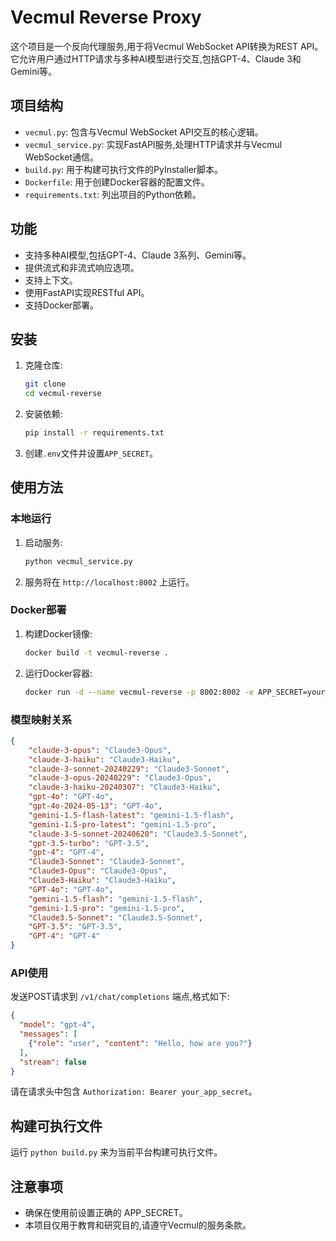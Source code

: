 # Vecmul Reverse Proxy

这个项目是一个反向代理服务,用于将Vecmul WebSocket API转换为REST API。它允许用户通过HTTP请求与多种AI模型进行交互,包括GPT-4、Claude 3和Gemini等。

## 项目结构

- `vecmul.py`: 包含与Vecmul WebSocket API交互的核心逻辑。
- `vecmul_service.py`: 实现FastAPI服务,处理HTTP请求并与Vecmul WebSocket通信。
- `build.py`: 用于构建可执行文件的PyInstaller脚本。
- `Dockerfile`: 用于创建Docker容器的配置文件。
- `requirements.txt`: 列出项目的Python依赖。

## 功能

- 支持多种AI模型,包括GPT-4、Claude 3系列、Gemini等。
- 提供流式和非流式响应选项。
- 支持上下文。
- 使用FastAPI实现RESTful API。
- 支持Docker部署。

## 安装

1. 克隆仓库:

    ```bash
    git clone  
    cd vecmul-reverse
    ```

2. 安装依赖:

    ```bash
    pip install -r requirements.txt
    ```

3. 创建`.env`文件并设置`APP_SECRET`。

## 使用方法

### 本地运行

1. 启动服务:

    ```bash
    python vecmul_service.py
    ```

2. 服务将在 `http://localhost:8002` 上运行。

### Docker部署

1. 构建Docker镜像:

    ```bash
    docker build -t vecmul-reverse .
    ```

2. 运行Docker容器:

    ```bash
    docker run -d --name vecmul-reverse -p 8002:8002 -e APP_SECRET=your_secret vecmul-reverse
    ```

### 模型映射关系

```json
{
    "claude-3-opus": "Claude3-Opus",
    "claude-3-haiku": "Claude3-Haiku",
    "claude-3-sonnet-20240229": "Claude3-Sonnet",
    "claude-3-opus-20240229": "Claude3-Opus",
    "claude-3-haiku-20240307": "Claude3-Haiku",
    "gpt-4o": "GPT-4o",
    "gpt-4o-2024-05-13": "GPT-4o",
    "gemini-1.5-flash-latest": "gemini-1.5-flash",
    "gemini-1.5-pro-latest": "gemini-1.5-pro",
    "claude-3-5-sonnet-20240620": "Claude3.5-Sonnet",
    "gpt-3.5-turbo": "GPT-3.5",
    "gpt-4": "GPT-4",
    "Claude3-Sonnet": "Claude3-Sonnet",
    "Claude3-Opus": "Claude3-Opus",
    "Claude3-Haiku": "Claude3-Haiku",
    "GPT-4o": "GPT-4o",
    "gemini-1.5-flash": "gemini-1.5-flash",
    "gemini-1.5-pro": "gemini-1.5-pro",
    "Claude3.5-Sonnet": "Claude3.5-Sonnet",
    "GPT-3.5": "GPT-3.5",
    "GPT-4": "GPT-4"
}
```

### API使用

发送POST请求到 `/v1/chat/completions` 端点,格式如下:

```json
{
  "model": "gpt-4",
  "messages": [
    {"role": "user", "content": "Hello, how are you?"}
  ],
  "stream": false
}
```

请在请求头中包含 `Authorization: Bearer your_app_secret`。

## 构建可执行文件

运行 `python build.py` 来为当前平台构建可执行文件。

## 注意事项

- 确保在使用前设置正确的 APP_SECRET。
- 本项目仅用于教育和研究目的,请遵守Vecmul的服务条款。
